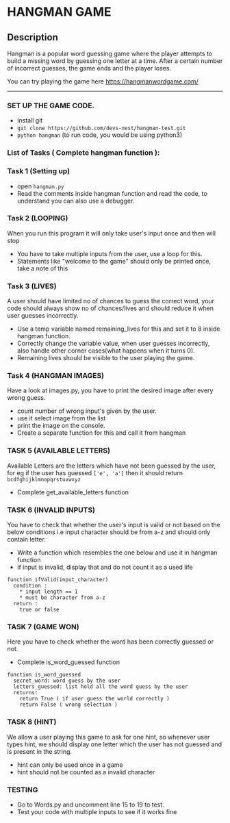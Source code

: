 # HANGMAN GAME
## Description

Hangman is a popular word guessing game where the player attempts to build a missing word by guessing one letter at a time. After a certain number of incorrect guesses, the game ends and the player loses.

You can try playing the game here https://hangmanwordgame.com/

--- 
### SET UP THE GAME CODE.

  * install git
  * `git clone https://github.com/devs-nest/hangman-test.git`
  * `python hangman` (to run code, you would be using python3) 

  
### List of Tasks ( Complete hangman function ):
### Task 1 (Setting up)
  
  * open `hangman.py`
  * Read the comments inside hangman function and read the code, to understand you can also use a debugger.

  ### Task 2 (LOOPING)
  When you run this program it will only take user's input once and then will stop
  * You have to take multiple inputs from the user, use a loop for this.
  * Statements like "welcome to the game" should only be printed once, take a note of this
  ### Task 3 (LIVES)
  A user should have limited no of chances to guess the correct word, your code should always show no of chances/lives and should reduce it when user guesses incorrectly.

  * Use a temp variable named remaining_lives for this and set it to 8 inside hangman function.
  * Correctly change the variable value, when user guesses incorrectly, also handle other corner cases(what happens when it turns 0).
  * Remaining lives should be visible to the user playing the game.

  ### Task 4 (HANGMAN IMAGES)

  Have a look at images.py, you have to print the desired image after every wrong guess.

  * count number of wrong input's given by the user.
  * use it select image from the list
  * print the image on the console.
  * Create a separate function for this and call it from hangman
  
  ### TASK 5 (AVAILABLE LETTERS)
  Available Letters are the letters which have not been guessed by the user,
  for eg if the user has guessed `['e', 'a']` then it should return `bcdfghijklmnopqrstuvwxyz`

  * Complete get_available_letters function
 
  ### TASK 6 (INVALID INPUTS)
  You have to check that whether the user's input is valid or not based on the below conditions i.e input character should be from a-z and should only contain letter.
  * Write a function which resembles the one below and use it in hangman function
  * if input is invalid, display that and do not count it as a used life 
   
  ```
  function ifValid(input_character)
    condition : 
      * input length == 1
      * must be character from a-z
    return :
      true or false
  ```
  ### TASK 7 (GAME WON)
  Here you have to check whether the word has been correctly guessed or not.
  * Complete is_word_guessed function    
  ```
  function is_word_guessed
    secret_word: word guess by the user
    letters_guessed: list hold all the word guess by the user
    returns: 
      return True ( if user guess the world correctly )
      return False ( wrong selection )
  ```
  ### TASK 8 (HINT)
  We allow a user playing this game to ask for one hint, so whenever user types hint, we should display one letter which the user has not guessed and is present in the string.
  * hint can only be used once in a game
  * hint should not be counted as a invalid character
  
  ### TESTING
  * Go to Words.py and uncomment line 15 to 19 to test.
  * Test your code with multiple inputs to see if it works fine

  

